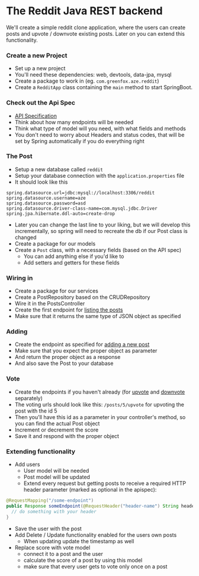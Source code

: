 # The Reddit Java REST backend
We'll create a simple reddit clone application, where the users can create posts and upvote / downvote existing posts. Later on you can extend this functionality.

### Create a new Project
- Set up a new project
- You'll need these dependencies: web, devtools, data-jpa, mysql
- Create a package to work in (eg. `com.greenfox.aze.reddit`)
- Create a `RedditApp` class containing the `main` method to start SpringBoot.

### Check out the Api Spec
- [API Specification](../apispec.md)
- Think about how many endpoints will be needed
- Think what type of model will you need, with what fields and methods
- You don't need to worry about Headers and status codes, that will be set by Spring automatically if you do everything right

### The Post
- Setup a new database called `reddit`
- Setup your database connection with the `application.properties` file
- It should look like this
```
spring.datasource.url=jdbc:mysql://localhost:3306/reddit
spring.datasource.username=aze
spring.datasource.password=asd
spring.datasource.driver-class-name=com.mysql.jdbc.Driver
spring.jpa.hibernate.ddl-auto=create-drop
```
- Later you can change the last line to your liking, but we will develop this incrementally, so spring will need to recreate the db if our Post class is changed
- Create a package for our models
- Create a `Post` class, with a necessary fields (based on the API spec)
    - You can add anything else if you'd like to
    - Add setters and getters for these fields

### Wiring in
- Create a package for our services
- Create a PostRepository based on the CRUDRepository
- Wire it in the PostsController
- Create the first endpoint for [listing the posts](../apispec.md#get-posts)
- Make sure that it returns the same type of JSON object as specified

### Adding
- Create the endpoint as specified for [adding a new post](../apispec.md#post-posts)
- Make sure that you expect the proper object as parameter
- And return the proper object as a response
- And also save the Post to your database

### Vote
- Create the endpoints if you haven't already (for [upvote](../apispec.md#put-postsidupvote) and [downvote](../apispec.md#put-postsiddownvote) separately)
- The voting urls should look like this: `/posts/5/upvote` for upvoting the post with the id 5
- Then you'll have this id as a parameter in your controller's method, so you can find the actual Post object
- Increment or decrement the score
- Save it and respond with the proper object

### Extending functionality
- Add users
  - User model will be needed
  - Post model will be updated
  - Extend every request but getting posts to receive a required HTTP header parameter (marked as optional in the apispec):
```java
@RequestMapping("/some-endpoint")
public Response someEndpoint(@RequestHeader("header-name") String headerValue) {
  // do something with your header
}
```
  - Save the user with the post
- Add Delete / Update functionality enabled for the users own posts
  - When updating update the timestamp as well
- Replace score with vote model
  - connect it to a post and the user
  - calculate the score of a post by using this model
  - make sure that every user gets to vote only once on a post
